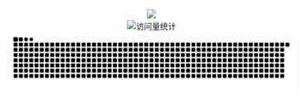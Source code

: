 <div align="center">
  <img src="https://cdn.jsdelivr.net/gh/palp1tate/palp1tate/img/coding.gif" /><br>
</div>
  
<div align="center">
  <!-- visitor statistics logo 访客数统计徽标 -->
  <img src="https://komarev.com/ghpvc/?username=palp1tate&label=Views&color=0e75b6&style=flat" alt="访问量统计" />
</div>

<picture>
  <source
    media="(prefers-color-scheme: dark)"
    srcset="https://raw.githubusercontent.com/limuen/limuen/output/github-contribution-grid-snake-dark.svg"
  />
  <source
    media="(prefers-color-scheme: light)"
    srcset="https://raw.githubusercontent.com/limuen/limuen/output/github-contribution-grid-snake.svg"
  />
  <img
    alt="github contribution grid snake animation"
    src="https://raw.githubusercontent.com/limuen/limuen/output/github-contribution-grid-snake.svg"
  />
</picture>

